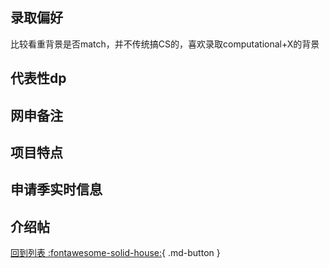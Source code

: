 ## 录取偏好
比较看重背景是否match，并不传统搞CS的，喜欢录取computational+X的背景
## 代表性dp

## 网申备注

## 项目特点

## 申请季实时信息

## 介绍帖

[回到列表 :fontawesome-solid-house:](选校梯度.md){ .md-button }
